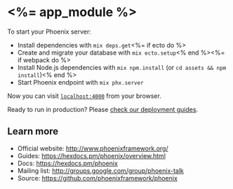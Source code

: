 # <%= app_module %>

To start your Phoenix server:

  * Install dependencies with `mix deps.get`<%= if ecto do %>
  * Create and migrate your database with `mix ecto.setup`<% end %><%= if webpack do %>
  * Install Node.js dependencies with `mix npm.install` (or `cd assets && npm install`)<% end %>
  * Start Phoenix endpoint with `mix phx.server`

Now you can visit [`localhost:4000`](http://localhost:4000) from your browser.

Ready to run in production? Please [check our deployment guides](https://hexdocs.pm/phoenix/deployment.html).

## Learn more

  * Official website: http://www.phoenixframework.org/
  * Guides: https://hexdocs.pm/phoenix/overview.html
  * Docs: https://hexdocs.pm/phoenix
  * Mailing list: http://groups.google.com/group/phoenix-talk
  * Source: https://github.com/phoenixframework/phoenix
